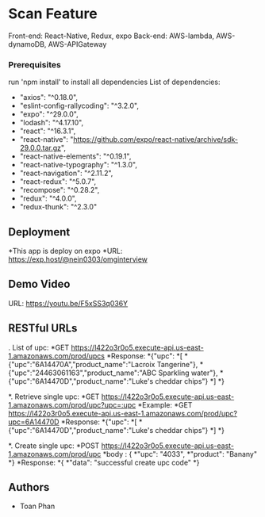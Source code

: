 # Scan Feature

Front-end: React-Native, Redux, expo
Back-end: AWS-lambda, AWS-dynamoDB, AWS-APIGateway

### Prerequisites

run 'npm install' to install all dependencies
List of dependencies:
*  "axios": "^0.18.0",
*  "eslint-config-rallycoding": "^3.2.0",
*  "expo": "^29.0.0",
*  "lodash": "^4.17.10",
*  "react": "^16.3.1",
*  "react-native": "https://github.com/expo/react-native/archive/sdk-29.0.0.tar.gz",
*  "react-native-elements": "^0.19.1",
*  "react-native-typography": "^1.3.0",
*  "react-navigation": "^2.11.2",
*  "react-redux": "^5.0.7",
*  "recompose": "^0.28.2",
*  "redux": "^4.0.0",
*  "redux-thunk": "^2.3.0"

## Deployment

*This app is deploy on expo
*URL: https://exp.host/@nein0303/omginterview

## Demo Video
URL: https://youtu.be/F5xSS3q036Y
## RESTful URLs

. List of upc:
    *GET https://l422o3r0o5.execute-api.us-east-1.amazonaws.com/prod/upcs
    *Response:
      *{"upc":
        *[
          *{"upc":"6A14470A","product_name":"Lacroix Tangerine"},
          *{"upc":"24463061163","product_name":"ABC Sparkling water"},
          *{"upc":"6A14470D","product_name":"Luke's cheddar chips"}
        *]
      *}

*. Retrieve single upc:
    *GET https://l422o3r0o5.execute-api.us-east-1.amazonaws.com/prod/upc?upc=:upc
    *Example:
    *GET https://l422o3r0o5.execute-api.us-east-1.amazonaws.com/prod/upc?upc=6A14470D
    *Response:
      *{"upc":
        *[
          *{"upc":"6A14470D","product_name":"Luke's cheddar chips"}
        *]
      *}

*. Create single upc:
    *POST https://l422o3r0o5.execute-api.us-east-1.amazonaws.com/prod/upc
    *body : {
      *"upc": "4033",
      *"product": "Banany"
    *}
    *Response:
      *{
        *"data": "successful create upc code"
      *}

## Authors

* Toan Phan
